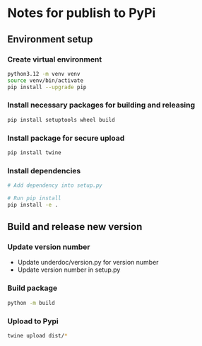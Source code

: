 # Notes for publish to PyPi

## Environment setup

### Create virtual environment

```bash
python3.12 -m venv venv
source venv/bin/activate
pip install --upgrade pip
```

### Install necessary packages for building and releasing

```bash
pip install setuptools wheel build
```

### Install package for secure upload

```bash
pip install twine
```

### Install dependencies

```bash
# Add dependency into setup.py

# Run pip install
pip install -e .
```

## Build and release new version

### Update version number

* Update underdoc/version.py for version number
* Update version number in setup.py

### Build package

```bash
python -m build
```

### Upload to Pypi

```bash
twine upload dist/*
```
